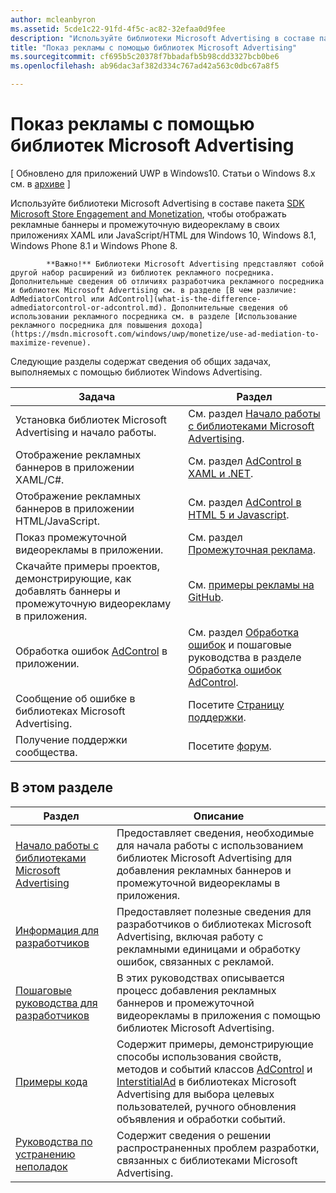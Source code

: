 ```yaml
---
author: mcleanbyron
ms.assetid: 5cde1c22-91fd-4f5c-ac82-32efaa0d9fee
description: "Используйте библиотеки Microsoft Advertising в составе пакета SDK Microsoft Store Engagement and Monetization, чтобы отображать рекламные баннеры и промежуточную видеорекламу в своих приложениях XAML или JavaScript/HTML."
title: "Показ рекламы с помощью библиотек Microsoft Advertising"
ms.sourcegitcommit: cf695b5c20378f7bbadafb5b98cdd3327bcb0be6
ms.openlocfilehash: ab96dac3af382d334c767ad42a563c0dbc67a8f5

---
```


# Показ рекламы с помощью библиотек Microsoft Advertising


\[ Обновлено для приложений UWP в Windows10. Статьи о Windows 8.x см. в [архиве](http://go.microsoft.com/fwlink/p/?linkid=619132) \]

Используйте библиотеки Microsoft Advertising в составе пакета [SDK Microsoft Store Engagement and Monetization](monetize-your-app-with-the-microsoft-store-engagement-and-monetization-sdk.md), чтобы отображать рекламные баннеры и промежуточную видеорекламу в своих приложениях XAML или JavaScript/HTML для Windows 10, Windows 8.1, Windows Phone 8.1 и Windows Phone 8.

> 
            **Важно!** Библиотеки Microsoft Advertising представляют собой другой набор расширений из библиотек рекламного посредника. Дополнительные сведения об отличиях разработчика рекламного посредника и библиотек Microsoft Advertising см. в разделе [В чем различие: AdMediatorControl или AdControl](what-is-the-difference-admediatorcontrol-or-adcontrol.md). Дополнительные сведения об использовании рекламного посредника см. в разделе [Использование рекламного посредника для повышения дохода](https://msdn.microsoft.com/windows/uwp/monetize/use-ad-mediation-to-maximize-revenue).

 
Следующие разделы содержат сведения об общих задачах, выполняемых с помощью библиотек Windows Advertising.

|  Задача    | Раздел |               
|----------|-------|
| Установка библиотек Microsoft Advertising и начало работы.     | См. раздел [Начало работы с библиотеками Microsoft Advertising](get-started-with-microsoft-advertising-libraries.md).        |
| Отображение рекламных баннеров в приложении XAML/C#.     | См. раздел [AdControl в XAML и .NET](adcontrol-in-xaml-and--net.md).        |
| Отображение рекламных баннеров в приложении HTML/JavaScript.     | См. раздел [AdControl в HTML 5 и Javascript](adcontrol-in-html-5-and-javascript.md).        |
| Показ промежуточной видеорекламы в приложении.     |См. раздел [Промежуточная реклама](interstitial-ads.md).       |
| Скачайте примеры проектов, демонстрирующие, как добавлять баннеры и промежуточную видеорекламу в приложения.     |См. [примеры рекламы на GitHub](http://aka.ms/githubads).       |
| Обработка ошибок [AdControl](https://msdn.microsoft.com/library/windows/apps/microsoft.advertising.winrt.ui.adcontrol.aspx) в приложении.     | См. раздел [Обработка ошибок](error-handling-with-advertising-libraries.md) и пошаговые руководства в разделе [Обработка ошибок AdControl](adcontrol-error-handling.md).       |
| Сообщение об ошибке в библиотеках Microsoft Advertising.     | Посетите [Страницу поддержки](https://go.microsoft.com/fwlink/p/?LinkId=331508).        |
| Получение поддержки сообщества.     | Посетите [форум](http://go.microsoft.com/fwlink/p/?LinkId=401266).       |

 

## В этом разделе

| Раздел                                                                                                       | Описание                 |
|-------------------------------------------------------------------------------------------------------------|-----------------------------|
| [Начало работы с библиотеками Microsoft Advertising](get-started-with-microsoft-advertising-libraries.md) |  Предоставляет сведения, необходимые для начала работы с использованием библиотек Microsoft Advertising для добавления рекламных баннеров и промежуточной видеорекламы в приложения.  |
| [Информация для разработчиков](developer-information.md)        |  Предоставляет полезные сведения для разработчиков о библиотеках Microsoft Advertising, включая работу с рекламными единицами и обработку ошибок, связанных с рекламой.    |
| [Пошаговые руководства для разработчиков](developer-walkthroughs.md)     |  В этих руководствах описывается процесс добавления рекламных баннеров и промежуточной видеорекламы в приложения с помощью библиотек Microsoft Advertising.   |
| [Примеры кода](code-samples.md)         |  Содержит примеры, демонстрирующие способы использования свойств, методов и событий классов [AdControl](https://msdn.microsoft.com/library/windows/apps/microsoft.advertising.winrt.ui.adcontrol.aspx) и [InterstitialAd](https://msdn.microsoft.com/library/windows/apps/microsoft.advertising.winrt.ui.interstitialad.aspx) в библиотеках Microsoft Advertising для выбора целевых пользователей, ручного обновления объявления и обработки событий.   |
| [Руководства по устранению неполадок](troubleshooting-guides.md)      |  Содержит сведения о решении распространенных проблем разработки, связанных с библиотеками Microsoft Advertising.   |



 

 



<!--HONumber=Jun16_HO4-->



